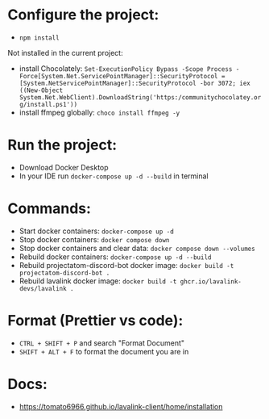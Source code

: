 
# Configure the project: 

- `npm install`

Not installed in the current project:
- install Chocolately: ``` Set-ExecutionPolicy Bypass -Scope Process -Force[System.Net.ServicePointManager]::SecurityProtocol = [System.NetServicePointManager]::SecurityProtocol -bor 3072; iex ((New-Object System.Net.WebClient).DownloadString('https:/communitychocolatey.org/install.ps1')) ```
- install ffmpeg globally: `choco install ffmpeg -y`

# Run the project:

- Download Docker Desktop
- In your IDE run `docker-compose up -d --build` in terminal

# Commands:

- Start docker containers: `docker-compose up -d`
- Stop docker containers: `docker compose down`
- Stop docker containers and clear data: `docker compose down --volumes`
- Rebuild docker containers: `docker-compose up -d --build`
- Rebuild projectatom-discord-bot docker image: `docker build -t projectatom-discord-bot .` 
- Rebuild lavalink docker image: `docker build -t ghcr.io/lavalink-devs/lavalink .`

# Format (Prettier vs code):

- `CTRL + SHIFT + P` and search "Format Document"
- `SHIFT + ALT + F` to format the document you are in

# Docs:

- https://tomato6966.github.io/lavalink-client/home/installation
